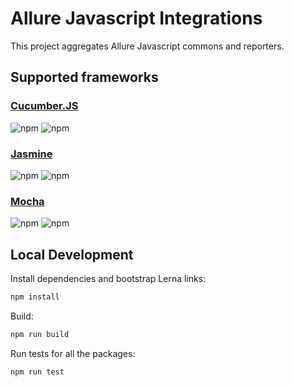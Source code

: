 # Allure Javascript Integrations

This project aggregates Allure Javascript commons and reporters. 

## Supported frameworks

### [Cucumber.JS](/packages/allure-cucumberjs/README.md)
![npm](https://img.shields.io/npm/dm/allure-cucumberjs.svg) ![npm](https://img.shields.io/npm/v/allure-cucumberjs.svg)
### [Jasmine](/packages/allure-jasmine/README.md)
![npm](https://img.shields.io/npm/dm/allure-jasmine.svg) ![npm](https://img.shields.io/npm/v/allure-jasmine.svg)
### [Mocha](/packages/allure-mochajs/README.md)
![npm](https://img.shields.io/npm/dm/allure-mochajs.svg) ![npm](https://img.shields.io/npm/v/allure-mochajs.svg)


## Local Development

Install dependencies and bootstrap Lerna links:

```bash
npm install
```

Build:

```bash
npm run build
```  

Run tests for all the packages:

```bash
npm run test
```
